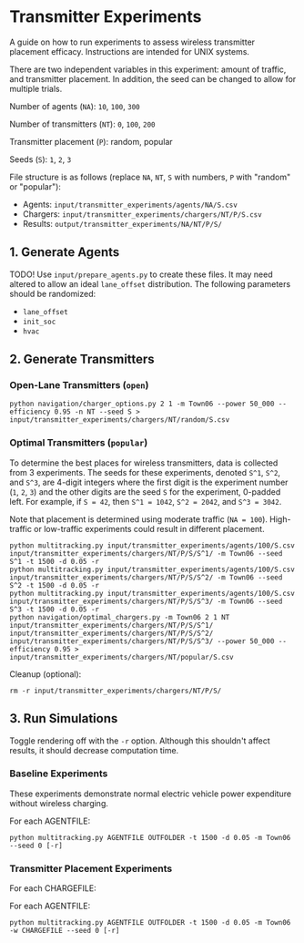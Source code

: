# Transmitter Experiments
A guide on how to run experiments to assess wireless transmitter placement efficacy. Instructions are intended for UNIX systems.

There are two independent variables in this experiment: amount of traffic, and transmitter placement. In addition, the seed can be changed to allow for multiple trials.

Number of agents (`NA`): `10`, `100`, `300`

Number of transmitters (`NT`): `0`, `100`, `200`

Transmitter placement (`P`): random, popular

Seeds (`S`): `1`, `2`, `3`

File structure is as follows (replace `NA`, `NT`, `S` with numbers, `P` with "random" or "popular"):
- Agents: `input/transmitter_experiments/agents/NA/S.csv`
- Chargers: `input/transmitter_experiments/chargers/NT/P/S.csv`
- Results: `output/transmitter_experiments/NA/NT/P/S/`


## 1. Generate Agents
TODO!
Use `input/prepare_agents.py` to create these files. It may need altered to allow an ideal `lane_offset` distribution.
The following parameters should be randomized:
- `lane_offset`
- `init_soc`
- `hvac`


## 2. Generate Transmitters
### Open-Lane Transmitters (`open`)
```
python navigation/charger_options.py 2 1 -m Town06 --power 50_000 --efficiency 0.95 -n NT --seed S > input/transmitter_experiments/chargers/NT/random/S.csv
```

### Optimal Transmitters (`popular`)
To determine the best places for wireless transmitters, data is collected from 3 experiments. The seeds for these experiments, denoted `S^1`, `S^2`, and `S^3`, are 4-digit integers where the first digit is the experiment number (`1`, `2`, `3`) and the other digits are the seed `S` for the experiment, 0-padded left. For example, if `S = 42`, then `S^1 = 1042`, `S^2 = 2042`, and `S^3 = 3042`.

Note that placement is determined using moderate traffic (`NA = 100`). High-traffic or low-traffic experiments could result in different placement.
```
python multitracking.py input/transmitter_experiments/agents/100/S.csv input/transmitter_experiments/chargers/NT/P/S/S^1/ -m Town06 --seed S^1 -t 1500 -d 0.05 -r
python multitracking.py input/transmitter_experiments/agents/100/S.csv input/transmitter_experiments/chargers/NT/P/S/S^2/ -m Town06 --seed S^2 -t 1500 -d 0.05 -r
python multitracking.py input/transmitter_experiments/agents/100/S.csv input/transmitter_experiments/chargers/NT/P/S/S^3/ -m Town06 --seed S^3 -t 1500 -d 0.05 -r
python navigation/optimal_chargers.py -m Town06 2 1 NT input/transmitter_experiments/chargers/NT/P/S/S^1/ input/transmitter_experiments/chargers/NT/P/S/S^2/ input/transmitter_experiments/chargers/NT/P/S/S^3/ --power 50_000 --efficiency 0.95 > input/transmitter_experiments/chargers/NT/popular/S.csv
```
Cleanup (optional):
```
rm -r input/transmitter_experiments/chargers/NT/P/S/
```

## 3. Run Simulations
Toggle rendering off with the `-r` option. Although this shouldn't affect results, it should decrease computation time.

### Baseline Experiments
These experiments demonstrate normal electric vehicle power expenditure without wireless charging.

For each AGENTFILE:
```
python multitracking.py AGENTFILE OUTFOLDER -t 1500 -d 0.05 -m Town06 --seed 0 [-r]
```

### Transmitter Placement Experiments
For each CHARGEFILE:

For each AGENTFILE:
```
python multitracking.py AGENTFILE OUTFOLDER -t 1500 -d 0.05 -m Town06 -w CHARGEFILE --seed 0 [-r]
```
